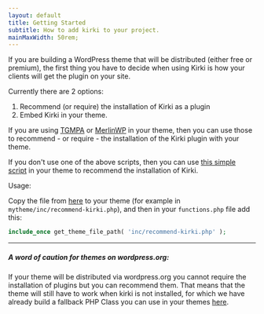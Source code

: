```yaml
---
layout: default
title: Getting Started
subtitle: How to add kirki to your project.
mainMaxWidth: 50rem;
---
```


If you are building a WordPress theme that will be distributed (either free or premium), the first thing you have to decide when using Kirki is how your clients will get the plugin on your site.

Currently there are 2 options:

1. Recommend (or require) the installation of Kirki as a plugin
2. Embed Kirki in your theme.

If you are using [TGMPA](http://tgmpluginactivation.com/) or [MerlinWP](https://merlinwp.com/) in your theme, then you can use those to recommend - or require - the installation of the Kirki plugin with your theme.

If you don't use one of the above scripts, then you can use [this simple script](https://github.com/aristath/kirki/tree/master/docs/files/recommend-kirki.php) in your theme to recommend the installation of Kirki.

Usage:

Copy the file from [here](https://github.com/aristath/kirki/tree/master/docs/files/recommend-kirki.php) to your theme (for example in `mytheme/inc/recommend-kirki.php`), and then in your `functions.php` file add this:

```php
include_once get_theme_file_path( 'inc/recommend-kirki.php' );
```
---------------------
<div class="callout secondary">
    <h5>A word of caution for themes on wordpress.org:</h5>
    <p>If your theme will be distributed via wordpress.org you cannot require the installation of plugins but you can recommend them. That means that the theme will still have to work when kirki is not installed, for which we have already build a fallback PHP Class you can use in your themes <a href="https://github.com/aristath/kirki/tree/master/docs/files/recommend-kirki.php">here</a>.</p>
</div>
